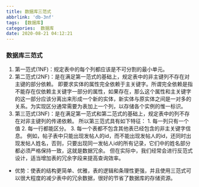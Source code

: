 ```yaml
---
title: 数据库三范式
abbrlink: 'db-3nf'
tags:  [数据库]
categories:  数据库
date: 2020-08-21 04:12:21
---
```


### 数据库三范式
1. 第一范式(1NF)：规定表中的每个列都应该是不可分割的最小单元。
2. 第二范式(2NF)：是在满足第一范式的基础上，规定表中的非主键列不存在对主键的部分依赖。
  即要求实体的属性完全依赖于主关键字。所谓完全依赖是指不能存在仅依赖主关键字一部分的属性，如果存在，那么这个属性和主关键字的这一部分应该分离出来形成一个新的实体，新实体与原实体之间是一对多的关系。为实现区分通常需要为表加上一个列，以存储各个实例的惟一标识。
3. 第三范式(3NF)：是在满足第一范式和第二范式的基础上，规定表中的列不存在对非主键列的传递依赖。
  所以第三范式具有如下特征：
       1. 每一列只有一个值
       2. 每一行都能区分。
       3. 每一个表都不包含其他表已经包含的非主关键字信息。
  例如，帖子表中只能出现发帖人的id，而不能出现发帖人的id，还同时出现发帖人姓名，否则，只要出现同一发帖人id的所有记录，它们中的姓名部分都必须严格保持一致，这就是数据冗余。
  但在实际中，我们经常会进行反范式设计，适当增加表的冗余字段来提高查询效率。
- 优势：使表的结构更简单、优雅，表的逻辑和条理性更强，并且使用三范式可以很大程度的减少表中的冗余数据，很好的节省了数据库的存储资源。